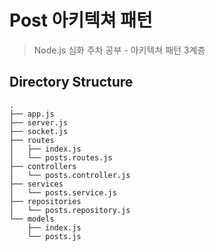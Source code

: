 Post 아키텍쳐 패턴
=====
> Node.js 심화 주차 공부 - 아키텍쳐 패턴 3계층

## Directory Structure
```
.
├── app.js
├── server.js
├── socket.js
├── routes
│   ├── index.js
│   └── posts.routes.js
├── controllers
│   └── posts.controller.js
├── services
│   └── posts.service.js
├── repositories
│   └── posts.repository.js
└── models
    ├── index.js
    └── posts.js
```
